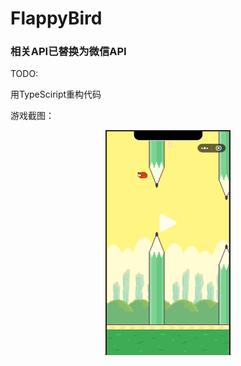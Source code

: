 # FlappyBird


### 相关API已替换为微信API  


TODO:  

用TypeSciript重构代码  

游戏截图：

<div align=center><img src="https://github.com/VeterinaryChen/FlappyBird/blob/master/FlappyBirds.png" width="200" height="360" /></div>


